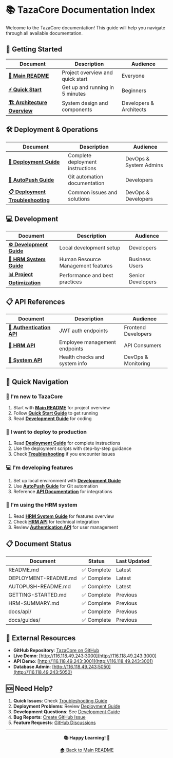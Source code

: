 # 📚 TazaCore Documentation Index

Welcome to the TazaCore documentation! This guide will help you navigate through all available documentation.

## 🚀 Getting Started

| Document | Description | Audience |
|----------|-------------|----------|
| **[📖 Main README](README.md)** | Project overview and quick start | Everyone |
| **[⚡ Quick Start](GETTING-STARTED.md)** | Get up and running in 5 minutes | Beginners |
| **[🏗️ Architecture Overview](docs/guides/ARCHITECTURE.md)** | System design and components | Developers & Architects |

## 🛠️ Deployment & Operations

| Document | Description | Audience |
|----------|-------------|----------|
| **[🚀 Deployment Guide](DEPLOYMENT-README.md)** | Complete deployment instructions | DevOps & System Admins |
| **[🔄 AutoPush Guide](AUTOPUSH-README.md)** | Git automation documentation | Developers |
| **[📋 Deployment Troubleshooting](docs/troubleshooting/TROUBLESHOOTING.md)** | Common issues and solutions | DevOps & Developers |

## 💻 Development

| Document | Description | Audience |
|----------|-------------|----------|
| **[⚙️ Development Guide](docs/guides/DEVELOPMENT.md)** | Local development setup | Developers |
| **[🏢 HRM System Guide](HRM-SUMMARY.md)** | Human Resource Management features | Business Users |
| **[📊 Project Optimization](PROJECT-OPTIMIZATION-SUMMARY.md)** | Performance and best practices | Senior Developers |

## 📋 API References

| Document | Description | Audience |
|----------|-------------|----------|
| **[🔐 Authentication API](docs/api/AUTH-API.md)** | JWT auth endpoints | Frontend Developers |
| **[🏢 HRM API](docs/api/HRM-API.md)** | Employee management endpoints | API Consumers |
| **[🔧 System API](docs/api/SYSTEM-API.md)** | Health checks and system info | DevOps & Monitoring |

## 🎯 Quick Navigation

### 👋 I'm new to TazaCore
1. Start with **[Main README](README.md)** for project overview
2. Follow **[Quick Start Guide](GETTING-STARTED.md)** to get running
3. Read **[Development Guide](docs/guides/DEVELOPMENT.md)** for coding

### 🚀 I want to deploy to production
1. Read **[Deployment Guide](DEPLOYMENT-README.md)** for complete instructions
2. Use the deployment scripts with step-by-step guidance
3. Check **[Troubleshooting](docs/troubleshooting/TROUBLESHOOTING.md)** if you encounter issues

### 💻 I'm developing features
1. Set up local environment with **[Development Guide](docs/guides/DEVELOPMENT.md)**
2. Use **[AutoPush Guide](AUTOPUSH-README.md)** for Git automation
3. Reference **[API Documentation](docs/api/)** for integrations

### 🏢 I'm using the HRM system
1. Read **[HRM System Guide](HRM-SUMMARY.md)** for features overview
2. Check **[HRM API](docs/api/HRM-API.md)** for technical integration
3. Review **[Authentication API](docs/api/AUTH-API.md)** for user management

## 📋 Document Status

| Document | Status | Last Updated |
|----------|--------|--------------|
| README.md | ✅ Complete | Latest |
| DEPLOYMENT-README.md | ✅ Complete | Latest |
| AUTOPUSH-README.md | ✅ Complete | Latest |
| GETTING-STARTED.md | ✅ Complete | Previous |
| HRM-SUMMARY.md | ✅ Complete | Previous |
| docs/api/ | ✅ Complete | Previous |
| docs/guides/ | ✅ Complete | Previous |

## 🔗 External Resources

- **GitHub Repository**: [TazaCore on GitHub](https://github.com/TazaChannel/TazaCore)
- **Live Demo**: [http://116.118.49.243:3000](http://116.118.49.243:3000)
- **API Demo**: [http://116.118.49.243:3001](http://116.118.49.243:3001)
- **Database Admin**: [http://116.118.49.243:5050](http://116.118.49.243:5050)

## 🆘 Need Help?

1. **Quick Issues**: Check [Troubleshooting Guide](docs/troubleshooting/TROUBLESHOOTING.md)
2. **Deployment Problems**: Review [Deployment Guide](DEPLOYMENT-README.md)
3. **Development Questions**: See [Development Guide](docs/guides/DEVELOPMENT.md)
4. **Bug Reports**: [Create GitHub Issue](https://github.com/TazaChannel/TazaCore/issues)
5. **Feature Requests**: [GitHub Discussions](https://github.com/TazaChannel/TazaCore/discussions)

---

<div align="center">

**📚 Happy Learning! 🚀**

[🏠 Back to Main README](README.md)

</div>
